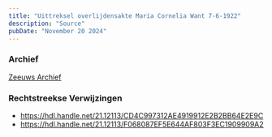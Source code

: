 ```yaml
---
title: "Uittreksel overlijdensakte Maria Cornelia Want 7-6-1922"
description: "Source"
pubDate: "November 20 2024"
---
```


### Archief
[Zeeuws Archief](https://www.zeeuwsarchief.nl/)

### Rechtstreekse Verwijzingen
- https://hdl.handle.net/21.12113/CD4C997312AE4919912E2B2BB64E2E9C
- https://hdl.handle.net/21.12113/F068087EF5E644AF803F3EC1909909A2
